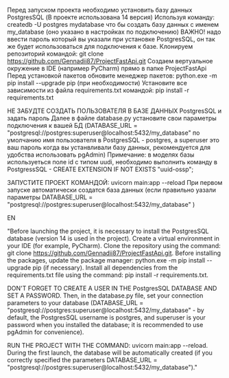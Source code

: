 Перед запуском проекта необходимо установить базу данных PostgresSQL (В проекте использована 14 версия)
Используя команду: createdb -U postgres  mydatabase что бы создать базу данных с именем my_database (оно указано в настройках по подключению) 
ВАЖНО! надо ввести пароль который вы указали при установке PostgresSQL, он так же будет использоваться для подключения к базе.
Клонируем репозиторий командой: git clone https://github.com/Gennadii87/ProjectFastApi.git
Создаем вертуальное окружение в IDE (например PyCharm) прямо в папке ProjectFastApi
Перед установкой пакетов обновите менеджер пакетов: python.exe -m pip install --upgrade pip  (при необходимости)
Установите все зависимости из файла requirements.txt  командой: pip install -r requirements.txt

НЕ ЗАБУДТЕ СОЗДАТЬ ПОЛЬЗОВАТЕЛЯ В БАЗЕ ДАННЫХ PostgresSQL и задать пароль
Далее в файле database.py установите свои параметры подключения к вашей БД (DATABASE_URL = "postgresql://postgres:superuser@localhost:5432/my_database" по умолчанию имя пользователя в PostgresSQL -  postgres, а superuser это ваш пароль когда вы устанвливали базу данных, рекомендуется для удобства использовать pgAdmin)
Примечание: в моделях базы используеться поле id с типом uudi, необходимо выполнить команду в PostgressSQL - CREATE EXTENSION IF NOT EXISTS "uuid-ossp";

ЗАПУСТИТЕ ПРОЕКТ КОМАНДОЙ: uvicorn main:app --reload 
При первом запуске автоматически создатся база данных (если правильно уазали параметры DATABASE_URL = "postgresql://postgres:superuser@localhost:5432/my_database" )

EN

"Before launching the project, it is necessary to install the PostgresSQL database (version 14 is used in the project). Create a virtual environment in your IDE (for example, PyCharm). Clone the repository using the command: git clone https://github.com/Gennadii87/ProjectFastApi.git. Before installing the packages, update the package manager: python.exe -m pip install --upgrade pip (if necessary). Install all dependencies from the requirements.txt file using the command: pip install -r requirements.txt.

DON'T FORGET TO CREATE A USER IN THE PostgresSQL DATABASE AND SET A PASSWORD. Then, in the database.py file, set your connection parameters to your database (DATABASE_URL = "postgresql://postgres:superuser@localhost:5432/my_database" - by default, the PostgresSQL username is postgres, and superuser is your password when you installed the database; it is recommended to use pgAdmin for convenience).

RUN THE PROJECT WITH THE COMMAND: uvicorn main:app --reload. During the first launch, the database will be automatically created (if you correctly specified the parameters DATABASE_URL = "postgresql://postgres:superuser@localhost:5432/my_database")."